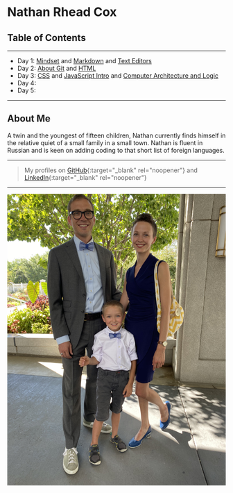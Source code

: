 # Nathan Rhead Cox

## Table of Contents  

---

+ Day 1: [Mindset](MINDSET.md) and [Markdown](MARKDOWN.md) and [Text Editors](TEXTEDITORS.md)
+ Day 2: [About Git](ABOUTGIT.md) and [HTML](HTML.md)
+ Day 3: [CSS](CSS.md) and [JavaScript Intro](JSscript.md) and [Computer Architecture and Logic](CompArchLogic.md)
+ Day 4:
+ Day 5: 

---

## About Me

A twin and the youngest of fifteen children, Nathan currently finds himself in the relative quiet of a small family in a small town. Nathan is fluent in Russian and is keen on adding coding to that short list of foreign languages.

---
> My profiles on [GitHub](https://github.com/nathanrhead){:target="_blank" rel="noopener"} and [LinkedIn](https://www.linkedin.com/in/nathanrheadcox/){:target="_blank" rel="noopener"}
---
![Family Photo](Images/F4C0E7A3-ED07-4425-8F28-BF1041F3C49E.jpeg)

